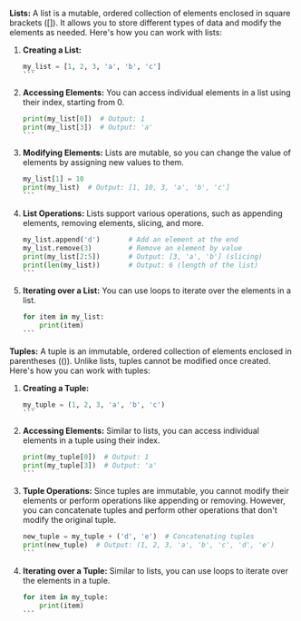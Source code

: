 **Lists:**
A list is a mutable, ordered collection of elements enclosed in square brackets ([]). It allows you to store different types of data and modify the elements as needed. Here's how you can work with lists:

1. **Creating a List:**
   ````python
   my_list = [1, 2, 3, 'a', 'b', 'c']
   ```

2. **Accessing Elements:**
   You can access individual elements in a list using their index, starting from 0.
   ````python
   print(my_list[0])  # Output: 1
   print(my_list[3])  # Output: 'a'
   ```

3. **Modifying Elements:**
   Lists are mutable, so you can change the value of elements by assigning new values to them.
   ````python
   my_list[1] = 10
   print(my_list)  # Output: [1, 10, 3, 'a', 'b', 'c']
   ```

4. **List Operations:**
   Lists support various operations, such as appending elements, removing elements, slicing, and more.
   ````python
   my_list.append('d')       # Add an element at the end
   my_list.remove(3)         # Remove an element by value
   print(my_list[2:5])       # Output: [3, 'a', 'b'] (slicing)
   print(len(my_list))       # Output: 6 (length of the list)
   ```

5. **Iterating over a List:**
   You can use loops to iterate over the elements in a list.
   ````python
   for item in my_list:
       print(item)
   ```

**Tuples:**
A tuple is an immutable, ordered collection of elements enclosed in parentheses (()). Unlike lists, tuples cannot be modified once created. Here's how you can work with tuples:

1. **Creating a Tuple:**
   ````python
   my_tuple = (1, 2, 3, 'a', 'b', 'c')
   ```

2. **Accessing Elements:**
   Similar to lists, you can access individual elements in a tuple using their index.
   ````python
   print(my_tuple[0])  # Output: 1
   print(my_tuple[3])  # Output: 'a'
   ```

3. **Tuple Operations:**
   Since tuples are immutable, you cannot modify their elements or perform operations like appending or removing. However, you can concatenate tuples and perform other operations that don't modify the original tuple.
   ````python
   new_tuple = my_tuple + ('d', 'e')  # Concatenating tuples
   print(new_tuple)  # Output: (1, 2, 3, 'a', 'b', 'c', 'd', 'e')
   ```

4. **Iterating over a Tuple:**
   Similar to lists, you can use loops to iterate over the elements in a tuple.
   ````python
   for item in my_tuple:
       print(item)
   ```

